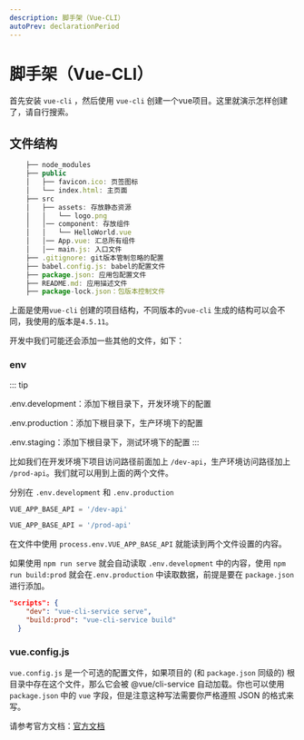 ```yaml
---
description: 脚手架（Vue-CLI）
autoPrev: declarationPeriod
---
```

# 脚手架（Vue-CLI）

首先安装 `vue-cli` ，然后使用 `vue-cli` 创建一个vue项目。这里就演示怎样创建了，请自行搜索。

## 文件结构

```js
	├── node_modules 
	├── public
	│   ├── favicon.ico: 页签图标
	│   └── index.html: 主页面
	├── src
	│   ├── assets: 存放静态资源
	│   │   └── logo.png
	│   │── component: 存放组件
	│   │   └── HelloWorld.vue
	│   │── App.vue: 汇总所有组件
	│   │── main.js: 入口文件
	├── .gitignore: git版本管制忽略的配置
	├── babel.config.js: babel的配置文件
	├── package.json: 应用包配置文件 
	├── README.md: 应用描述文件
	├── package-lock.json：包版本控制文件
```

上面是使用`vue-cli` 创建的项目结构，不同版本的`vue-cli` 生成的结构可以会不同，我使用的版本是`4.5.11`。

开发中我们可能还会添加一些其他的文件，如下：

### env

::: tip

.env.development：添加下根目录下，开发环境下的配置

.env.production：添加下根目录下，生产环境下的配置

.env.staging：添加下根目录下，测试环境下的配置
:::

比如我们在开发环境下项目访问路径前面加上 `/dev-api`，生产环境访问路径加上 `/prod-api`。我们就可以用到上面的两个文件。

分别在 `.env.development` 和 `.env.production` 
```js
VUE_APP_BASE_API = '/dev-api'
```

```js
VUE_APP_BASE_API = '/prod-api'
```

在文件中使用 `process.env.VUE_APP_BASE_API` 就能读到两个文件设置的内容。

如果使用 `npm run serve` 就会自动读取 `.env.development` 中的内容，使用 `npm run build:prod` 就会在`.env.production` 中读取数据，前提是要在 `package.json` 进行添加。

```json
"scripts": {
    "dev": "vue-cli-service serve",
    "build:prod": "vue-cli-service build"
  }
```

### vue.config.js

`vue.config.js` 是一个可选的配置文件，如果项目的 (和 `package.json` 同级的) 根目录中存在这个文件，那么它会被 @vue/cli-service 自动加载。你也可以使用 `package.json` 中的 `vue` 字段，但是注意这种写法需要你严格遵照 JSON 的格式来写。

请参考官方文档：[官方文档](https://cli.vuejs.org/zh/config/)


